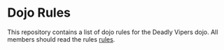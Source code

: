 Dojo Rules
==========

This repository contains a list of dojo rules for the Deadly Vipers dojo. 
All members should read the rules [rules](https://github.com/deadlyvipers).

